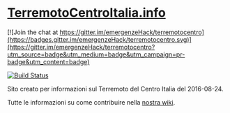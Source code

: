 # [TerremotoCentroItalia.info](http://terremotocentroitalia.info/)

[![Join the chat at https://gitter.im/emergenzeHack/terremotocentro](https://badges.gitter.im/emergenzeHack/terremotocentro.svg)](https://gitter.im/emergenzeHack/terremotocentro?utm_source=badge&utm_medium=badge&utm_campaign=pr-badge&utm_content=badge)

[![Build Status](https://travis-ci.org/emergenzeHack/terremotocentro.svg)](https://travis-ci.org/emergenzeHack/terremotocentro)

Sito creato per informazioni sul Terremoto del Centro Italia del 2016-08-24.

Tutte le informazioni su come contribuire nella [nostra wiki](https://github.com/emergenzeHack/terremotocentro/wiki).
 
